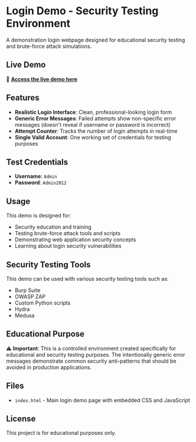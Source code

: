 # Login Demo - Security Testing Environment

A demonstration login webpage designed for educational security testing and brute-force attack simulations.

## Live Demo

🔗 **[Access the live demo here](https://nicomariio.github.io/mocklogin)**

## Features

- **Realistic Login Interface**: Clean, professional-looking login form
- **Generic Error Messages**: Failed attempts show non-specific error messages (doesn't reveal if username or password is incorrect)
- **Attempt Counter**: Tracks the number of login attempts in real-time
- **Single Valid Account**: One working set of credentials for testing purposes

## Test Credentials

- **Username**: `Admin`
- **Password**: `Admin2012`

## Usage

This demo is designed for:
- Security education and training
- Testing brute-force attack tools and scripts
- Demonstrating web application security concepts
- Learning about login security vulnerabilities

## Security Testing Tools

This demo can be used with various security testing tools such as:
- Burp Suite
- OWASP ZAP
- Custom Python scripts
- Hydra
- Medusa

## Educational Purpose

⚠️ **Important**: This is a controlled environment created specifically for educational and security testing purposes. The intentionally generic error messages demonstrate common security anti-patterns that should be avoided in production applications.

## Files

- `index.html` - Main login demo page with embedded CSS and JavaScript

## License

This project is for educational purposes only.
